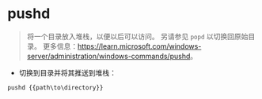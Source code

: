 # pushd

> 将一个目录放入堆栈，以便以后可以访问。
> 另请参见 `popd` 以切换回原始目录。
> 更多信息：<https://learn.microsoft.com/windows-server/administration/windows-commands/pushd>。

- 切换到目录并将其推送到堆栈：

`pushd {{path\to\directory}}`